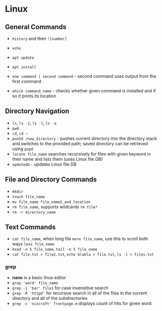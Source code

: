 # Linux

## General Commands

- `history` and then `![number]`
- `echo`

- `apt update`
- `apt install`
- `one command | second command` - second command uses output from the first command
- `which command_name` - checks whether given command is installed and if so it prints its location


## Directory Navigation

- `ls`, `ls -1`, `ls -l`, `ls -a`
- `pwd`
- `cd`, `cd ~`
- `pushd /new_directory` - pushes current directory into the directory stack and switches to the provided path; saved directory can be retrieved using `popd`
- `locate file_name` searches recursively for files with given keyword in their name and lists them (uses Linux file DB)
- `updatedb` - updates Linux file DB

## File and Directory Commands

- `mkdir`
- `touch file_name`
- `mv file_name file_name2_and_location`
- `rm file_name`, supports wildcards `rm file*`
- `rm -r directory_name`

## Text Commands

- `cat file_name`, when long file `more file_name`, use this to scroll both ways `less file_name`
- `head -n 5 file_name`, `tail -n 5 file_name`
- `cat file.txt > file2.txt`, `echo blabla > file.txt`, `ls -l > files.txt`

### grep

- **nano** is a basic linux editor
- `grep 'word' file_name`
- `grep -i 'bar' file1` for case insensitive search
- `grep -R 'httpd'` for recursive search in all of the files in the current directory and all of the subdirectories
- `grep -c 'nixcraft' frontpage.m` displays count of hits for given word
